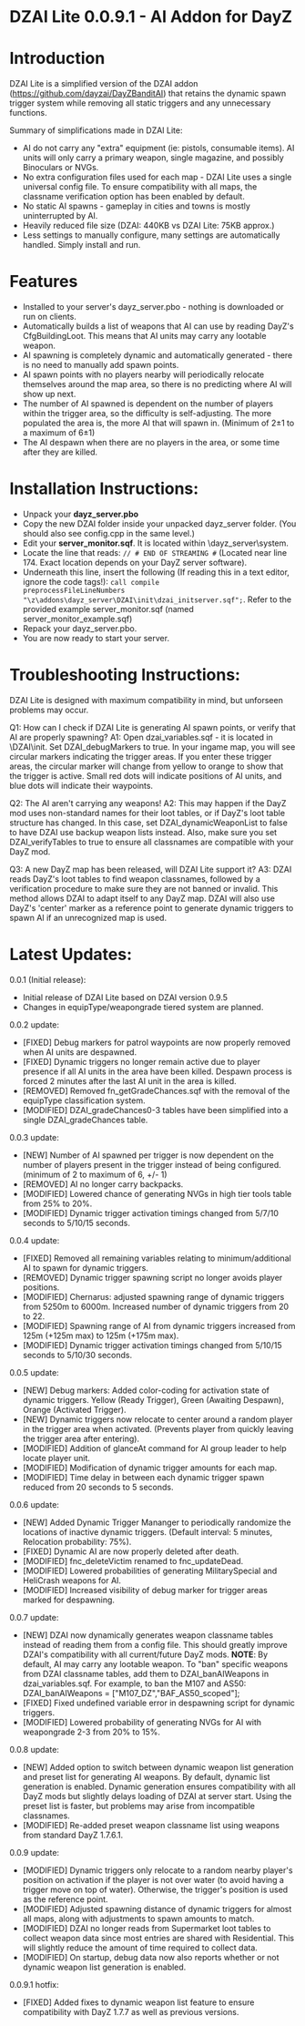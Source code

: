 DZAI Lite 0.0.9.1 - AI Addon for DayZ
============


Introduction
============

DZAI Lite is a simplified version of the DZAI addon (https://github.com/dayzai/DayZBanditAI) that retains the dynamic spawn trigger system while removing all static triggers and any unnecessary functions.

Summary of simplifications made in DZAI Lite:

- AI do not carry any "extra" equipment (ie: pistols, consumable items). AI units will only carry a primary weapon, single magazine, and possibly Binoculars or NVGs.
- No extra configuration files used for each map - DZAI Lite uses a single universal config file. To ensure compatibility with all maps, the classname verification option has been enabled by default.
- No static AI spawns - gameplay in cities and towns is mostly uninterrupted by AI.
- Heavily reduced file size (DZAI: 440KB vs DZAI Lite: 75KB approx.)
- Less settings to manually configure, many settings are automatically handled. Simply install and run.

Features
============

- Installed to your server's dayz_server.pbo - nothing is downloaded or run on clients.
- Automatically builds a list of weapons that AI can use by reading DayZ's CfgBuildingLoot. This means that AI units may carry any lootable weapon.
- AI spawning is completely dynamic and automatically generated - there is no need to manually add spawn points.
- AI spawn points with no players nearby will periodically relocate themselves around the map area, so there is no predicting where AI will show up next.
- The number of AI spawned is dependent on the number of players within the trigger area, so the difficulty is self-adjusting. The more populated the area is, the more AI that will spawn in. (Minimum of 2±1 to a maximum of 6±1)
- The AI despawn when there are no players in the area, or some time after they are killed.

Installation Instructions:
============

- Unpack your <b>dayz_server.pbo</b>
- Copy the new DZAI folder inside your unpacked dayz_server folder. (You should also see config.cpp in the same level.)
- Edit your <b>server_monitor.sqf</b>. It is located within \dayz_server\system. 
- Locate the line that reads: <code>// # END OF STREAMING #</code> (Located near line 174. Exact location depends on your DayZ server software).
- Underneath this line, insert the following (If reading this in a text editor, ignore the code tags!): <code>call compile preprocessFileLineNumbers "\z\addons\dayz_server\DZAI\init\dzai_initserver.sqf";</code>. Refer to the provided example server_monitor.sqf (named server_monitor_example.sqf)
- Repack your dayz_server.pbo.
- You are now ready to start your server.

Troubleshooting Instructions:
============

DZAI Lite is designed with maximum compatibility in mind, but unforseen problems may occur.

Q1: How can I check if DZAI Lite is generating AI spawn points, or verify that AI are properly spawning?
A1: Open dzai_variables.sqf - it is located in \DZAI\init. Set DZAI_debugMarkers to true. In your ingame map, you will see circular markers indicating the trigger areas. If you enter these trigger areas, the circular marker will change from yellow to orange to show that the trigger is active. Small red dots will indicate positions of AI units, and blue dots will indicate their waypoints.

Q2: The AI aren't carrying any weapons!
A2: This may happen if the DayZ mod uses non-standard names for their loot tables, or if DayZ's loot table structure has changed. In this case, set DZAI_dynamicWeaponList to false to have DZAI use backup weapon lists instead. Also, make sure you set DZAI_verifyTables to true to ensure all classnames are compatible with your DayZ mod.

Q3: A new DayZ map has been released, will DZAI Lite support it?
A3: DZAI reads DayZ's loot tables to find weapon classnames, followed by a verification procedure to make sure they are not banned or invalid. This method allows DZAI to adapt itself to any DayZ map. 
	DZAI will also use DayZ's 'center' marker as a reference point to generate dynamic triggers to spawn AI if an unrecognized map is used.

Latest Updates:
============

0.0.1 (Initial release):

- Initial release of DZAI Lite based on DZAI version 0.9.5
- Changes in equipType/weapongrade tiered system are planned.

0.0.2 update:

- [FIXED] Debug markers for patrol waypoints are now properly removed when AI units are despawned.
- [FIXED] Dynamic triggers no longer remain active due to player presence if all AI units in the area have been killed. Despawn process is forced 2 minutes after the last AI unit in the area is killed.
- [REMOVED] Removed fn_getGradeChances.sqf with the removal of the equipType classification system.
- [MODIFIED] DZAI_gradeChances0-3 tables have been simplified into a single DZAI_gradeChances table.

0.0.3 update:

- [NEW] Number of AI spawned per trigger is now dependent on the number of players present in the trigger instead of being configured. (minimum of 2 to maximum of 6, +/- 1)
- [REMOVED] AI no longer carry backpacks.
- [MODIFIED] Lowered chance of generating NVGs in high tier tools table from 25% to 20%.
- [MODIFIED] Dynamic trigger activation timings changed from 5/7/10 seconds to 5/10/15 seconds.

0.0.4 update:

- [FIXED] Removed all remaining variables relating to minimum/additional AI to spawn for dynamic triggers.
- [REMOVED] Dynamic trigger spawning script no longer avoids player positions.
- [MODIFIED] Chernarus: adjusted spawning range of dynamic triggers from 5250m to 6000m. Increased number of dynamic triggers from 20 to 22.
- [MODIFIED] Spawning range of AI from dynamic triggers increased from 125m (+125m max) to 125m (+175m max).
- [MODIFIED] Dynamic trigger activation timings changed from 5/10/15 seconds to 5/10/30 seconds.

0.0.5 update:

- [NEW] Debug markers: Added color-coding for activation state of dynamic triggers. Yellow (Ready Trigger), Green (Awaiting Despawn), Orange (Activated Trigger).
- [NEW] Dynamic triggers now relocate to center around a random player in the trigger area when activated. (Prevents player from quickly leaving the trigger area after entering).
- [MODIFIED] Addition of glanceAt command for AI group leader to help locate player unit.
- [MODIFIED] Modification of dynamic trigger amounts for each map.
- [MODIFIED] Time delay in between each dynamic trigger spawn reduced from 20 seconds to 5 seconds.

0.0.6 update:

- [NEW] Added Dynamic Trigger Mananger to periodically randomize the locations of inactive dynamic triggers. (Default interval: 5 minutes, Relocation probability: 75%).
- [FIXED] Dynamic AI are now properly deleted after death.
- [MODIFIED] fnc_deleteVictim renamed to fnc_updateDead.
- [MODIFIED] Lowered probabilities of generating MilitarySpecial and HeliCrash weapons for AI.
- [MODIFIED] Increased visibility of debug marker for trigger areas marked for despawning.

0.0.7 update:

- [NEW] DZAI now dynamically generates weapon classname tables instead of reading them from a config file. This should greatly improve DZAI's compatibility with all current/future DayZ mods. <b>NOTE</b>: By default, AI may carry any lootable weapon. To "ban" specific weapons from DZAI classname tables, add them to DZAI_banAIWeapons in dzai_variables.sqf. For example, to ban the M107 and AS50: DZAI_banAIWeapons = ["M107_DZ","BAF_AS50_scoped"];
- [FIXED] Fixed undefined variable error in despawning script for dynamic triggers.
- [MODIFIED] Lowered probability of generating NVGs for AI with weapongrade 2-3 from 20% to 15%. 	

0.0.8 update:

- [NEW] Added option to switch between dynamic weapon list generation and preset list for generating AI weapons. By default, dynamic list generation is enabled. Dynamic generation ensures compatibility with all DayZ mods but slightly delays loading of DZAI at server start. Using the preset list is faster, but problems may arise from incompatible classnames.
- [MODIFIED] Re-added preset weapon classname list using weapons from standard DayZ 1.7.6.1.

0.0.9 update:

- [MODIFIED] Dynamic triggers only relocate to a random nearby player's position on activation if the player is not over water (to avoid having a trigger move on top of water). Otherwise, the trigger's position is used as the reference point.
- [MODIFIED] Adjusted spawning distance of dynamic triggers for almost all maps, along with adjustments to spawn amounts to match.
- [MODIFIED] DZAI no longer reads from Supermarket loot tables to collect weapon data since most entries are shared with Residential. This will slightly reduce the amount of time required to collect data.
- [MODIFIED] On startup, debug data now also reports whether or not dynamic weapon list generation is enabled.

0.0.9.1 hotfix:

- [FIXED] Added fixes to dynamic weapon list feature to ensure compatibility with DayZ 1.7.7 as well as previous versions.
